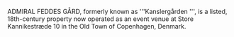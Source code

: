 ADMIRAL FEDDES GÅRD, formerly known as '''Kanslergården ''', is a listed, 18th-century property now operated as an event venue at Store Kannikestræde 10 in the Old Town of Copenhagen, Denmark.
